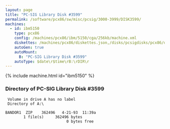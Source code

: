 ```yaml
---
layout: page
title: "PC-SIG Library Disk #3599"
permalink: /software/pcx86/sw/misc/pcsig/3000-3999/DISK3599/
machines:
  - id: ibm5150
    type: pcx86
    config: /machines/pcx86/ibm/5150/cga/256kb/machine.xml
    diskettes: /machines/pcx86/diskettes.json,/disks/pcsigdisks/pcx86/diskettes.json
    autoGen: true
    autoMount:
      B: "PC-SIG Library Disk #3599"
    autoType: $date\r$time\rB:\rDIR\r
---
```


{% include machine.html id="ibm5150" %}

### Directory of PC-SIG Library Disk #3599

     Volume in drive A has no label
     Directory of A:\

    BANDOR1  ZIP    362496   4-21-93  11:39a
            1 file(s)     362496 bytes
                               0 bytes free
